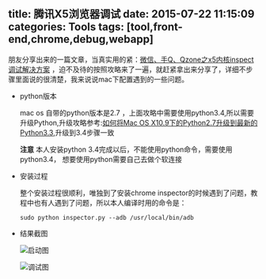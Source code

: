 title: 腾讯X5浏览器调试
date: 2015-07-22 11:15:09
categories: Tools
tags: [tool,front-end,chrome,debug,webapp]
---

朋友分享出来的一篇文章，当真实用的紧：[微信、手Q、Qzone之x5内核inspect调试解决方案](http://bbs.mb.qq.com/thread-243399-1-1.html) ，迫不及待的按照攻略来了一遍，就赶紧拿出来分享了，详细不步骤里面说的很清楚，我来说说mac下配置遇到的一些问题。

*	python版本
	
	mac os 自带的python版本是2.7 ，上面攻略中需要使用python3.4,所以需要升级Python,升级攻略参考:[如何将Mac OS X10.9下的Python2.7升级到最新的Python3.3](http://www.cnblogs.com/nokiaguy/p/3456590.html),升级到3.4步骤一致
	
	**注意**
	本人安装python 3.4完成以后，不能使用python命令，需要使用python3.4， 想要使用python需要自己去做个软连接
	
*	安装过程
	
	整个安装过程很顺利，唯独到了安装chrome inspector的时候遇到了问题，教程中也有人遇到了问题，所以本人编译时用的命令是：
	
	```
	sudo python inspector.py --adb /usr/local/bin/adb
	```
	
*	结果截图

	![启动图](http://7xix26.com1.z0.glb.clouddn.com/x51.png)
	
	![调试图](http://7xix26.com1.z0.glb.clouddn.com/x52.png)
	